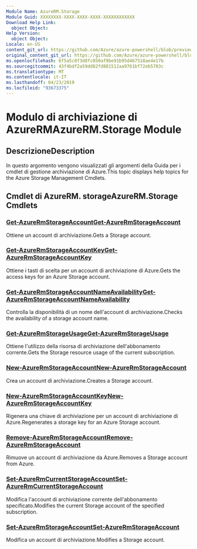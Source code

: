 ```yaml
---
Module Name: AzureRM.Storage
Module Guid: XXXXXXXX-XXXX-XXXX-XXXX-XXXXXXXXXXXX
Download Help Link:
  object Object: 
Help Version:
  object Object: 
Locale: en-US
content_git_url: https://github.com/Azure/azure-powershell/blob/preview/src/ResourceManager/Storage/Stack/Commands.Management.Storage/help/AzureRM.Storage.md
original_content_git_url: https://github.com/Azure/azure-powershell/blob/preview/src/ResourceManager/Storage/Stack/Commands.Management.Storage/help/AzureRM.Storage.md
ms.openlocfilehash: 6f5a5c0f3d8fc050af9be91b95d467518ae4e17b
ms.sourcegitcommit: 43f4bdf2a59dd82fd881512aa9761bf72eb5703c
ms.translationtype: MT
ms.contentlocale: it-IT
ms.lasthandoff: 04/23/2019
ms.locfileid: "93673375"
---
```

# <span data-ttu-id="e6cca-101">Modulo di archiviazione di AzureRM</span><span class="sxs-lookup"><span data-stu-id="e6cca-101">AzureRM.Storage Module</span></span>
## <span data-ttu-id="e6cca-102">Descrizione</span><span class="sxs-lookup"><span data-stu-id="e6cca-102">Description</span></span>
<span data-ttu-id="e6cca-103">In questo argomento vengono visualizzati gli argomenti della Guida per i cmdlet di gestione archiviazione di Azure.</span><span class="sxs-lookup"><span data-stu-id="e6cca-103">This topic displays help topics for the Azure Storage Management Cmdlets.</span></span>

## <span data-ttu-id="e6cca-104">Cmdlet di AzureRM. storage</span><span class="sxs-lookup"><span data-stu-id="e6cca-104">AzureRM.Storage Cmdlets</span></span>
### [<span data-ttu-id="e6cca-105">Get-AzureRmStorageAccount</span><span class="sxs-lookup"><span data-stu-id="e6cca-105">Get-AzureRmStorageAccount</span></span>](Get-AzureRmStorageAccount.md)
<span data-ttu-id="e6cca-106">Ottiene un account di archiviazione.</span><span class="sxs-lookup"><span data-stu-id="e6cca-106">Gets a Storage account.</span></span>

### [<span data-ttu-id="e6cca-107">Get-AzureRmStorageAccountKey</span><span class="sxs-lookup"><span data-stu-id="e6cca-107">Get-AzureRmStorageAccountKey</span></span>](Get-AzureRmStorageAccountKey.md)
<span data-ttu-id="e6cca-108">Ottiene i tasti di scelta per un account di archiviazione di Azure.</span><span class="sxs-lookup"><span data-stu-id="e6cca-108">Gets the access keys for an Azure Storage account.</span></span>

### [<span data-ttu-id="e6cca-109">Get-AzureRmStorageAccountNameAvailability</span><span class="sxs-lookup"><span data-stu-id="e6cca-109">Get-AzureRmStorageAccountNameAvailability</span></span>](Get-AzureRmStorageAccountNameAvailability.md)
<span data-ttu-id="e6cca-110">Controlla la disponibilità di un nome dell'account di archiviazione.</span><span class="sxs-lookup"><span data-stu-id="e6cca-110">Checks the availability of a storage account name.</span></span>

### [<span data-ttu-id="e6cca-111">Get-AzureRmStorageUsage</span><span class="sxs-lookup"><span data-stu-id="e6cca-111">Get-AzureRmStorageUsage</span></span>](Get-AzureRmStorageUsage.md)
<span data-ttu-id="e6cca-112">Ottiene l'utilizzo della risorsa di archiviazione dell'abbonamento corrente.</span><span class="sxs-lookup"><span data-stu-id="e6cca-112">Gets the Storage resource usage of the current subscription.</span></span>

### [<span data-ttu-id="e6cca-113">New-AzureRmStorageAccount</span><span class="sxs-lookup"><span data-stu-id="e6cca-113">New-AzureRmStorageAccount</span></span>](New-AzureRmStorageAccount.md)
<span data-ttu-id="e6cca-114">Crea un account di archiviazione.</span><span class="sxs-lookup"><span data-stu-id="e6cca-114">Creates a Storage account.</span></span>

### [<span data-ttu-id="e6cca-115">New-AzureRmStorageAccountKey</span><span class="sxs-lookup"><span data-stu-id="e6cca-115">New-AzureRmStorageAccountKey</span></span>](New-AzureRmStorageAccountKey.md)
<span data-ttu-id="e6cca-116">Rigenera una chiave di archiviazione per un account di archiviazione di Azure.</span><span class="sxs-lookup"><span data-stu-id="e6cca-116">Regenerates a storage key for an Azure Storage account.</span></span>

### [<span data-ttu-id="e6cca-117">Remove-AzureRmStorageAccount</span><span class="sxs-lookup"><span data-stu-id="e6cca-117">Remove-AzureRmStorageAccount</span></span>](Remove-AzureRmStorageAccount.md)
<span data-ttu-id="e6cca-118">Rimuove un account di archiviazione da Azure.</span><span class="sxs-lookup"><span data-stu-id="e6cca-118">Removes a Storage account from Azure.</span></span>

### [<span data-ttu-id="e6cca-119">Set-AzureRmCurrentStorageAccount</span><span class="sxs-lookup"><span data-stu-id="e6cca-119">Set-AzureRmCurrentStorageAccount</span></span>](Set-AzureRmCurrentStorageAccount.md)
<span data-ttu-id="e6cca-120">Modifica l'account di archiviazione corrente dell'abbonamento specificato.</span><span class="sxs-lookup"><span data-stu-id="e6cca-120">Modifies the current Storage account of the specified subscription.</span></span>

### [<span data-ttu-id="e6cca-121">Set-AzureRmStorageAccount</span><span class="sxs-lookup"><span data-stu-id="e6cca-121">Set-AzureRmStorageAccount</span></span>](Set-AzureRmStorageAccount.md)
<span data-ttu-id="e6cca-122">Modifica un account di archiviazione.</span><span class="sxs-lookup"><span data-stu-id="e6cca-122">Modifies a Storage account.</span></span>

